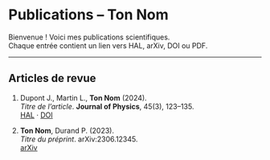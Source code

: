 # Publications – Ton Nom

Bienvenue ! Voici mes publications scientifiques.  
Chaque entrée contient un lien vers HAL, arXiv, DOI ou PDF.

---

## Articles de revue

1. Dupont J., Martin L., **Ton Nom** (2024).  
   *Titre de l’article*. **Journal of Physics**, 45(3), 123–135.  
   [HAL](https://hal.archives-ouvertes.fr/hal-XXXXXX) · [DOI](https://doi.org/XXXXXX)

2. **Ton Nom**, Durand P. (2023).  
   *Titre du préprint*. arXiv:2306.12345.  
   [arXiv](https://arxiv.org/abs/2306.12345)
